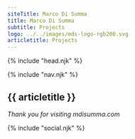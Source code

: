 ```yaml
---
siteTitle: Marco Di Summa
title: Marco Di Summa
subtitle: Projects
logo: ../../images/mds-logo-rgb200.svg
articletitle: Projects
---
```


<!DOCTYPE html>
<html lang="en">
<head>
    <meta charset="UTF-8">
    <meta name="viewport" content="width=device-width, initial-scale=1.0">
    <link href="../../css/style.css" rel="stylesheet">
    <link rel="icon" type="image/png" href="images/mds-logo.png" sizes="16x16">
    <script src="https://kit.fontawesome.com/45bfc94cb4.js" crossorigin="anonymous"></script>
    <title> {{siteTitle}}--{{title}} </title>
</head>
<body>
<!----------- header ------------>
{% include "head.njk" %}

<!----------- navigation ------------>
{% include "nav.njk" %}


<!----------- main ------------>
<main> 
<article>

# {{ articletitle }}


</article> 

*Thank you for visiting mdisumma.com*

</main>

<!-- ----------footer---------- -->
{% include "social.njk" %}
</body>
</html>



